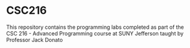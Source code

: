 # CSC216
This repository contains the programming labs completed as part of the CSC 216 - Advanced Programming course at SUNY Jefferson taught by Professor Jack Donato
